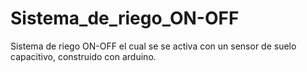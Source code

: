 # Sistema_de_riego_ON-OFF

Sistema de riego ON-OFF el cual se se activa con un sensor de suelo capacitivo, construido con arduino.
